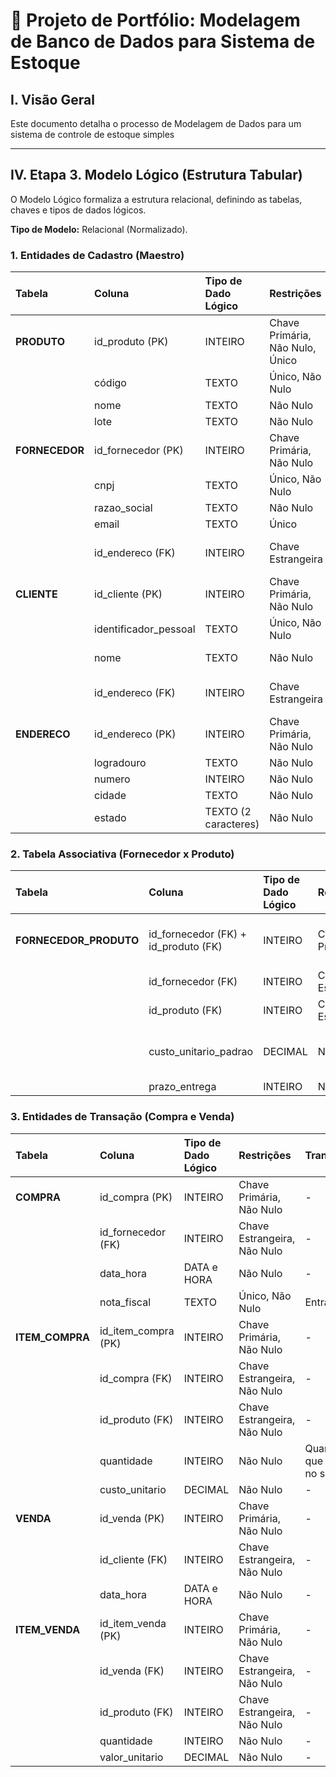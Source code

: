 # 🚀 Projeto de Portfólio: Modelagem de Banco de Dados para Sistema de Estoque

## I. Visão Geral

Este documento detalha o processo de Modelagem de Dados para um sistema de controle de estoque simples

---

## IV. Etapa 3. Modelo Lógico (Estrutura Tabular)

O Modelo Lógico formaliza a estrutura relacional, definindo as tabelas, chaves e tipos de dados lógicos.

**Tipo de Modelo:** Relacional (Normalizado).

### 1. Entidades de Cadastro (Maestro)

| Tabela | Coluna | Tipo de Dado Lógico | Restrições | Observações |
| :--- | :--- | :--- | :--- | :--- |
| **PRODUTO** | id_produto (PK) | INTEIRO | Chave Primária, Não Nulo, Único | Chave interna. |
| | código | TEXTO | Único, Não Nulo | Código de catálogo. |
| | nome | TEXTO | Não Nulo | - |
| | lote | TEXTO | Não Nulo | - |
| **FORNECEDOR** | id_fornecedor (PK) | INTEIRO | Chave Primária, Não Nulo | Chave interna. |
| | cnpj | TEXTO | Único, Não Nulo | - |
| | razao\_social | TEXTO | Não Nulo | - |
| | email | TEXTO | Único | - |
| | id_endereco (FK) | INTEIRO | Chave Estrangeira | Liga ao ENDERECO (1:1). |
| **CLIENTE** | id_cliente (PK) | INTEIRO | Chave Primária, Não Nulo | Chave interna. |
| | identificador_pessoal | TEXTO | Único, Não Nulo | CPF/CNPJ. |
| | nome | TEXTO | Não Nulo | Nome ou razão social. |
| | id_endereco (FK) | INTEIRO | Chave Estrangeira | Liga ao ENDERECO (1:1). |
| **ENDERECO** | id_endereco (PK) | INTEIRO | Chave Primária, Não Nulo | - |
| | logradouro | TEXTO | Não Nulo | - |
| | numero | INTEIRO | Não Nulo | - |
| | cidade | TEXTO | Não Nulo | - |
| | estado | TEXTO (2 caracteres) | Não Nulo | UF. |

### 2. Tabela Associativa (Fornecedor x Produto)

| Tabela | Coluna | Tipo de Dado Lógico | Restrições | Observações |
| :--- | :--- | :--- | :--- | :--- |
| **FORNECEDOR\_PRODUTO** | id_fornecedor (FK) + id_produto (FK) | INTEIRO | Chave Primária | Chave primária baseada na soma dos 2 identificadores. |
| | id_fornecedor (FK) | INTEIRO | Chave Estrangeira | Liga ao Fornecedor. |
| | id_produto (FK) | INTEIRO | Chave Estrangeira | Liga ao Produto. |
| | custo_unitario_padrao | DECIMAL | Não Nulo | Condição de preço do fornecedor para o produto. |
| | prazo_entrega | INTEIRO | Não Nulo | Prazo em dias. |

### 3. Entidades de Transação (Compra e Venda)

| Tabela | Coluna | Tipo de Dado Lógico | Restrições | Transação |
| :--- | :--- | :--- | :--- | :--- |
| **COMPRA** | id_compra (PK) | INTEIRO | Chave Primária, Não Nulo | - |
| | id_fornecedor (FK) | INTEIRO | Chave Estrangeira, Não Nulo | - |
| | data_hora | DATA e HORA | Não Nulo | - |
| | nota_fiscal | TEXTO | Único, Não Nulo | Entrada |
| **ITEM_COMPRA** | id_item_compra (PK) | INTEIRO | Chave Primária, Não Nulo | - |
| | id_compra (FK) | INTEIRO | Chave Estrangeira, Não Nulo | - |
| | id_produto (FK) | INTEIRO | Chave Estrangeira, Não Nulo | - |
| | quantidade | INTEIRO | Não Nulo | Quantidade que entrou no sistema |
| | custo_unitario | DECIMAL | Não Nulo | - |
| **VENDA** | id_venda (PK) | INTEIRO | Chave Primária, Não Nulo | - |
| | id_cliente (FK) | INTEIRO | Chave Estrangeira, Não Nulo | - |
| | data_hora | DATA e HORA | Não Nulo | - |
| **ITEM\_VENDA** | id_item_venda (PK) | INTEIRO | Chave Primária, Não Nulo | - |
| | id_venda (FK) | INTEIRO | Chave Estrangeira, Não Nulo | - |
| | id_produto (FK) | INTEIRO | Chave Estrangeira, Não Nulo | - |
| | quantidade | INTEIRO | Não Nulo | - |
| | valor_unitario | DECIMAL | Não Nulo | - |
